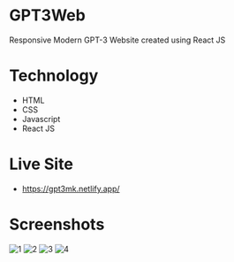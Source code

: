 # GPT3Web
Responsive Modern GPT-3 Website created using React JS


# Technology
- HTML
- CSS
- Javascript
- React JS


# Live Site
- https://gpt3mk.netlify.app/


# Screenshots
![1](https://github.com/devMuzaffar/GPT3Web/assets/4027728/f3be10db-a7f7-42a0-81b7-dc4b3a15db84)
![2](https://github.com/devMuzaffar/GPT3Web/assets/4027728/1c14debc-4c2f-4009-a29e-92a79d6e4e1c)
![3](https://github.com/devMuzaffar/GPT3Web/assets/4027728/ed78ac9b-ad35-45ec-82bd-79cdb8d46b36)
![4](https://github.com/devMuzaffar/GPT3Web/assets/4027728/6930292a-447b-44a2-9329-8b44c851990c)
